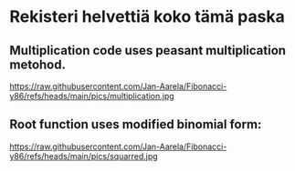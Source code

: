 # Rekisteri helvettiä koko tämä paska

## Multiplication code uses peasant multiplication metohod.
https://raw.githubusercontent.com/Jan-Aarela/Fibonacci-y86/refs/heads/main/pics/multiplication.jpg


## Root function uses modified binomial form:
https://raw.githubusercontent.com/Jan-Aarela/Fibonacci-y86/refs/heads/main/pics/squarred.jpg
